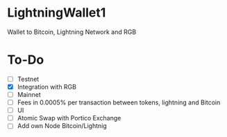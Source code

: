 # LightningWallet1
Wallet to Bitcoin, Lightning Network and RGB

# To-Do

- [ ] Testnet
- [x] Integration with RGB
- [ ] Mainnet
- [ ] Fees in 0.0005% per transaction between tokens, lightning and Bitcoin 
- [ ] UI
- [ ] Atomic Swap with Portico Exchange
- [ ] Add own Node Bitcoin/Lightnig 
